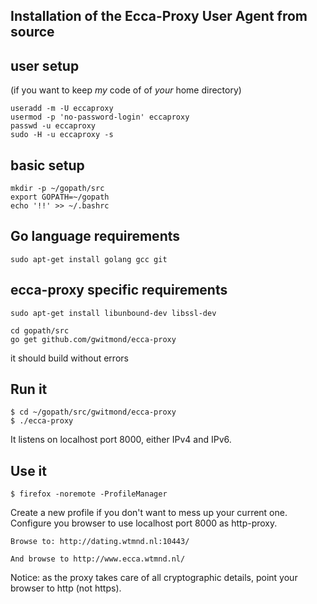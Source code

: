## Installation of the Ecca-Proxy User Agent from source

## user setup  

(if you want to keep *my* code of of *your* home directory)

    useradd -m -U eccaproxy
    usermod -p 'no-password-login' eccaproxy
    passwd -u eccaproxy
    sudo -H -u eccaproxy -s


## basic setup

    mkdir -p ~/gopath/src
    export GOPATH=~/gopath
    echo '!!' >> ~/.bashrc

## Go language requirements

    sudo apt-get install golang gcc git

## ecca-proxy specific requirements

    sudo apt-get install libunbound-dev libssl-dev
    
    cd gopath/src
    go get github.com/gwitmond/ecca-proxy

it should build without errors


## Run it

    $ cd ~/gopath/src/gwitmond/ecca-proxy
    $ ./ecca-proxy

It listens on localhost port 8000, either IPv4 and IPv6.

## Use it

    $ firefox -noremote -ProfileManager

Create a new profile if you don't want to mess up your current one.
Configure you browser to use localhost port 8000 as http-proxy.

    Browse to: http://dating.wtmnd.nl:10443/
    
    And browse to http://www.ecca.wtmnd.nl/

Notice: as the proxy takes care of all cryptographic details, point your browser to http (not https).

